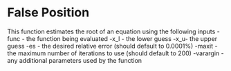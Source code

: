 # False Position

This function estimates the root of an equation using the following inputs
-func - the function being evaluated
-x_l - the lower guess
 -x_u- the upper guess
-es - the desired relative error (should default to 0.0001%)
-maxit - the maximum number of iterations to use (should default to 200)
-varargin - any additional parameters used by the function
